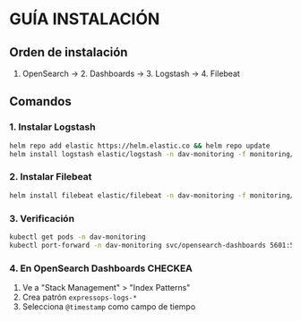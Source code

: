 # GUÍA INSTALACIÓN

## Orden de instalación
1. OpenSearch → 2. Dashboards → 3. Logstash → 4. Filebeat

## Comandos

### 1. Instalar Logstash
```bash
helm repo add elastic https://helm.elastic.co && helm repo update
helm install logstash elastic/logstash -n dav-monitoring -f monitoring/logstash/logstash-values.yaml
```

### 2. Instalar Filebeat
```bash
helm install filebeat elastic/filebeat -n dav-monitoring -f monitoring/filebeat/filebeat-values.yaml
```

### 3. Verificación
```bash
kubectl get pods -n dav-monitoring
kubectl port-forward -n dav-monitoring svc/opensearch-dashboards 5601:5601
```

### 4. En OpenSearch Dashboards CHECKEA
1. Ve a "Stack Management" > "Index Patterns"
2. Crea patrón `expressops-logs-*`
3. Selecciona `@timestamp` como campo de tiempo

